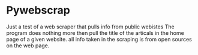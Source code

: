 # Pywebscrap
Just a test of a web scraper that pulls info from public webistes
The program does nothing more then pull the title of the articals in the home page of a given website. 
all info taken in the scraping is from open sources on the web page.
